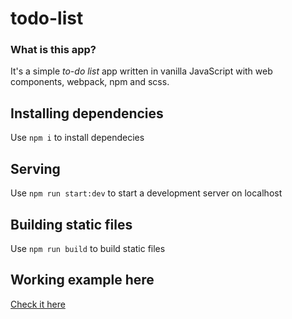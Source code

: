 # todo-list

### What is this app?
It's a simple _to-do list_ app written in vanilla JavaScript with web components, webpack, npm and scss.

## Installing dependencies
Use `npm i` to install dependecies
## Serving
Use `npm run start:dev` to start a development server on localhost
## Building static files
Use `npm run build` to build static files

## Working example here
[Check it here](https://naughty-galileo-aa1b95.netlify.app)
